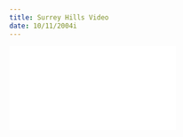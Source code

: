 ```yaml
---
title: Surrey Hills Video
date: 10/11/2004i
---
```



<div class="vendor" id="fit-vids">
<iframe src="//player.vimeo.com/video/116265874" frameborder="0" webkitallowfullscreen mozallowfullscreen allowfullscreen></iframe>
</div>   
